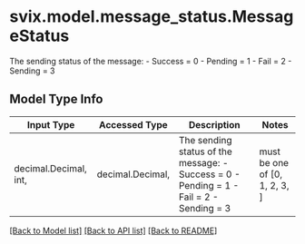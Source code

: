 # svix.model.message_status.MessageStatus

The sending status of the message: - Success = 0 - Pending = 1 - Fail = 2 - Sending = 3

## Model Type Info
Input Type | Accessed Type | Description | Notes
------------ | ------------- | ------------- | -------------
decimal.Decimal, int,  | decimal.Decimal,  | The sending status of the message: - Success &#x3D; 0 - Pending &#x3D; 1 - Fail &#x3D; 2 - Sending &#x3D; 3 | must be one of [0, 1, 2, 3, ] 

[[Back to Model list]](../../README.md#documentation-for-models) [[Back to API list]](../../README.md#documentation-for-api-endpoints) [[Back to README]](../../README.md)

